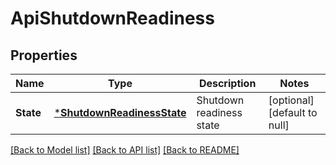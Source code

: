 # ApiShutdownReadiness

## Properties
Name | Type | Description | Notes
------------ | ------------- | ------------- | -------------
**State** | [***ShutdownReadinessState**](ShutdownReadinessState.md) | Shutdown readiness state | [optional] [default to null]

[[Back to Model list]](../README.md#documentation-for-models) [[Back to API list]](../README.md#documentation-for-api-endpoints) [[Back to README]](../README.md)


